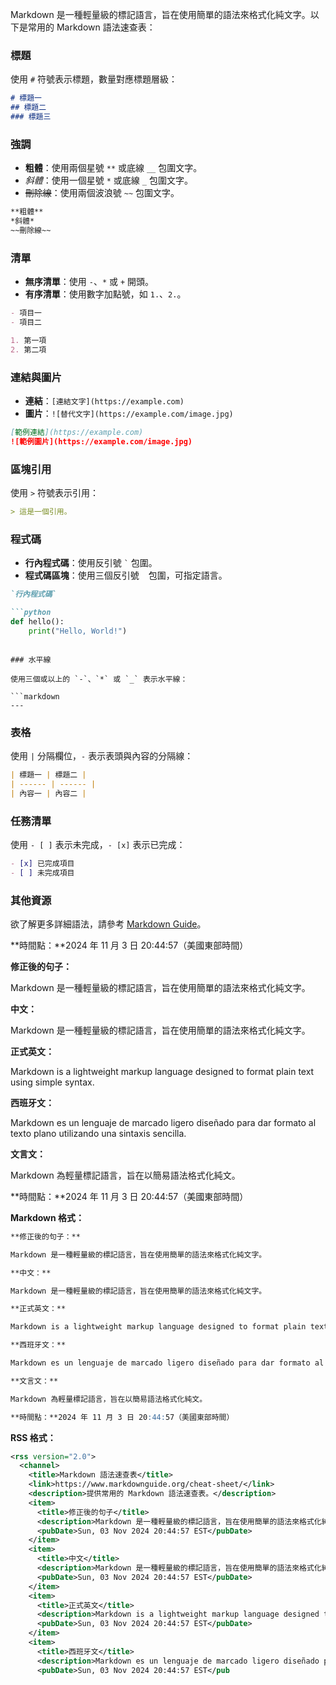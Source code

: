 Markdown 是一種輕量級的標記語言，旨在使用簡單的語法來格式化純文字。以下是常用的 Markdown 語法速查表：

### 標題

使用 `#` 符號表示標題，數量對應標題層級：

```markdown
# 標題一
## 標題二
### 標題三
```

### 強調

- **粗體**：使用兩個星號 `**` 或底線 `__` 包圍文字。
- *斜體*：使用一個星號 `*` 或底線 `_` 包圍文字。
- ~~刪除線~~：使用兩個波浪號 `~~` 包圍文字。

```markdown
**粗體**
*斜體*
~~刪除線~~
```

### 清單

- **無序清單**：使用 `-`、`*` 或 `+` 開頭。
- **有序清單**：使用數字加點號，如 `1.`、`2.`。

```markdown
- 項目一
- 項目二

1. 第一項
2. 第二項
```

### 連結與圖片

- **連結**：`[連結文字](https://example.com)`
- **圖片**：`![替代文字](https://example.com/image.jpg)`

```markdown
[範例連結](https://example.com)
![範例圖片](https://example.com/image.jpg)
```

### 區塊引用

使用 `>` 符號表示引用：

```markdown
> 這是一個引用。
```

### 程式碼

- **行內程式碼**：使用反引號 `` ` `` 包圍。
- **程式碼區塊**：使用三個反引號 ``` ``` 包圍，可指定語言。

```markdown
`行內程式碼`

```python
def hello():
    print("Hello, World!")
```
```

### 水平線

使用三個或以上的 `-`、`*` 或 `_` 表示水平線：

```markdown
---
```

### 表格

使用 `|` 分隔欄位，`-` 表示表頭與內容的分隔線：

```markdown
| 標題一 | 標題二 |
| ------ | ------ |
| 內容一 | 內容二 |
```

### 任務清單

使用 `- [ ]` 表示未完成，`- [x]` 表示已完成：

```markdown
- [x] 已完成項目
- [ ] 未完成項目
```

### 其他資源

欲了解更多詳細語法，請參考 [Markdown Guide](https://www.markdownguide.org/cheat-sheet/)。

**時間點：**2024 年 11 月 3 日 20:44:57（美國東部時間）

**修正後的句子：**

Markdown 是一種輕量級的標記語言，旨在使用簡單的語法來格式化純文字。

**中文：**

Markdown 是一種輕量級的標記語言，旨在使用簡單的語法來格式化純文字。

**正式英文：**

Markdown is a lightweight markup language designed to format plain text using simple syntax.

**西班牙文：**

Markdown es un lenguaje de marcado ligero diseñado para dar formato al texto plano utilizando una sintaxis sencilla.

**文言文：**

Markdown 為輕量標記語言，旨在以簡易語法格式化純文。

**時間點：**2024 年 11 月 3 日 20:44:57（美國東部時間）

**Markdown 格式：**

```markdown
**修正後的句子：**

Markdown 是一種輕量級的標記語言，旨在使用簡單的語法來格式化純文字。

**中文：**

Markdown 是一種輕量級的標記語言，旨在使用簡單的語法來格式化純文字。

**正式英文：**

Markdown is a lightweight markup language designed to format plain text using simple syntax.

**西班牙文：**

Markdown es un lenguaje de marcado ligero diseñado para dar formato al texto plano utilizando una sintaxis sencilla.

**文言文：**

Markdown 為輕量標記語言，旨在以簡易語法格式化純文。

**時間點：**2024 年 11 月 3 日 20:44:57（美國東部時間）
```

**RSS 格式：**

```xml
<rss version="2.0">
  <channel>
    <title>Markdown 語法速查表</title>
    <link>https://www.markdownguide.org/cheat-sheet/</link>
    <description>提供常用的 Markdown 語法速查表。</description>
    <item>
      <title>修正後的句子</title>
      <description>Markdown 是一種輕量級的標記語言，旨在使用簡單的語法來格式化純文字。</description>
      <pubDate>Sun, 03 Nov 2024 20:44:57 EST</pubDate>
    </item>
    <item>
      <title>中文</title>
      <description>Markdown 是一種輕量級的標記語言，旨在使用簡單的語法來格式化純文字。</description>
      <pubDate>Sun, 03 Nov 2024 20:44:57 EST</pubDate>
    </item>
    <item>
      <title>正式英文</title>
      <description>Markdown is a lightweight markup language designed to format plain text using simple syntax.</description>
      <pubDate>Sun, 03 Nov 2024 20:44:57 EST</pubDate>
    </item>
    <item>
      <title>西班牙文</title>
      <description>Markdown es un lenguaje de marcado ligero diseñado para dar formato al texto plano utilizando una sintaxis sencilla.</description>
      <pubDate>Sun, 03 Nov 2024 20:44:57 EST</pub 
